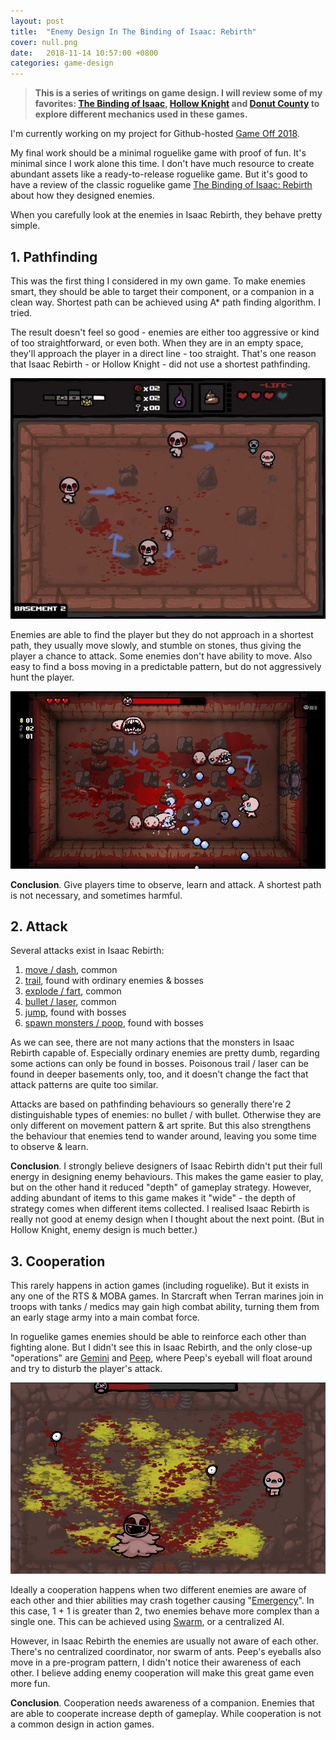 ```yaml
---
layout: post
title:  "Enemy Design In The Binding of Isaac: Rebirth"
cover: null.png
date:   2018-11-14 10:57:00 +0800
categories: game-design
---
```


> **This is a series of writings on game design. I will review some of my favorites: [The Binding of Isaac](), [Hollow Knight]() and [Donut County]() to explore different mechanics used in these games.**

I'm currently working on my project for Github-hosted [Game Off 2018](https://itch.io/jam/game-off-2018).

My final work should be a minimal roguelike game with proof of fun. It's minimal since I work alone this time. 
I don't have much resource to create abundant assets like a ready-to-release roguelike game. 
But it's good to have a review of the classic roguelike game [The Binding of Isaac: Rebirth](https://store.steampowered.com/app/250900/The_Binding_of_Isaac_Rebirth/) about how they designed enemies.

When you carefully look at the enemies in Isaac Rebirth, they behave pretty simple.

## 1. Pathfinding

This was the first thing I considered in my own game. To make enemies smart, they should be able to target their component, or a companion in a clean way. Shortest path can be achieved using A* path finding algorithm. I tried.

The result doesn't feel so good - enemies are either too aggressive or kind of too straightforward, or even both. When they are in an empty space, they'll approach the player in a direct line - too straight. That's one reason that Isaac Rebirth - or Hollow Knight - did not use a shortest pathfinding.

<img src="/images/isaac/1.jpg" alt="" width="640px"/>

Enemies are able to find the player but they do not approach in a shortest path, they usually move slowly, and stumble on stones, thus giving the player a chance to attack. Some enemies don't have ability to move. Also easy to find a boss moving in a predictable pattern, but do not aggressively hunt the player. 

<img src="/images/isaac/2.jpg" alt="" width="640px"/>

**Conclusion**. Give players time to observe, learn and attack. A shortest path is not necessary, and sometimes harmful.

## 2. Attack

Several attacks exist in Isaac Rebirth:

1. [move / dash](https://bindingofisaacrebirth.gamepedia.com/Gurglings), common
2. [trail](https://bindingofisaacrebirth.gamepedia.com/Peep), found with ordinary enemies & bosses
3. [explode / fart](https://bindingofisaacrebirth.gamepedia.com/Mega_Fatty), common
4. [bullet / laser](https://bindingofisaacrebirth.gamepedia.com/Gemini), common
5. [jump](https://bindingofisaacrebirth.gamepedia.com/Gurdy), found with bosses
6. [spawn monsters / poop](https://bindingofisaacrebirth.gamepedia.com/The_Duke_of_Flies), found with bosses

As we can see, there are not many actions that the monsters in Isaac Rebirth capable of. Especially ordinary enemies are pretty dumb, regarding some actions can only be found in bosses. Poisonous trail / laser can be found in deeper basements only, too, and it doesn't change the fact that attack patterns are quite too similar. 

Attacks are based on pathfinding behaviours so generally there're 2 distinguishable types of enemies: no bullet / with bullet. Otherwise they are only different on movement pattern & art sprite. But this also strengthens the behaviour that enemies tend to wander around, leaving you some time to observe & learn.

**Conclusion**. I strongly believe designers of Isaac Rebirth didn't put their full energy in designing enemy behaviours. This makes the game easier to play, but on the other hand it reduced "depth" of gameplay strategy. However, adding abundant of items to this game makes it "wide" - the depth of strategy comes when different items collected. I realised Isaac Rebirth is really not good at enemy design when I thought about the next point. (But in Hollow Knight, enemy design is much better.)

## 3. Cooperation

This rarely happens in action games (including roguelike). But it exists in any one of the RTS & MOBA games. In Starcraft when Terran marines join in troops with tanks / medics may gain high combat ability, turning them from an early stage army into a main combat force.

In roguelike games enemies should be able to reinforce each other than fighting alone. But I didn't see this in Isaac Rebirth, and the only close-up "operations" are [Gemini](https://bindingofisaacrebirth.gamepedia.com/Gemini) and [Peep](https://bindingofisaacrebirth.gamepedia.com/Peep), where Peep's eyeball will float around and try to disturb the player's attack.

<img src="/images/isaac/3.jpg" alt="" width="640px"/>

Ideally a cooperation happens when two different enemies are aware of each other and thier abilities may crash together causing "[Emergency](https://en.wikipedia.org/wiki/Emergence)". In this case, 1 + 1 is greater than 2, two enemies behave more complex than a single one. This can be achieved using [Swarm](https://en.wikipedia.org/wiki/Swarm_intelligence), or a centralized AI.

However, in Isaac Rebirth the enemies are usually not aware of each other. There's no centralized coordinator, nor swarm of ants. Peep's eyeballs also move in a pre-program pattern, I didn't notice their awareness of each other. I believe adding enemy cooperation will make this great game even more fun.

**Conclusion**. Cooperation needs awareness of a companion. Enemies that are able to cooperate increase depth of gameplay. While cooperation is not a common design in action games.

